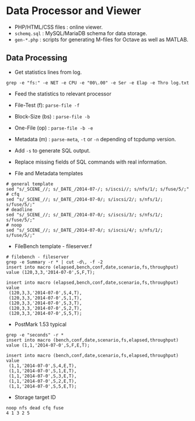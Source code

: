 Data Processor and Viewer
=====

 - PHP/HTML/CSS files : online viewer.
 - `schemq.sql` : MySQL/MariaDB schema for data storage.
 - `gen-*.php` : scripts for generating M-files for Octave as well as MATLAB.

Data Processing
----

 - Get statistics lines from log.
```
grep -e "fs:" -e NET -e CPU -e "00\.00" -e Ser -e Elap -e Thro log.txt
```

 - Feed the statistics to relevant processor

  - File-Test (f): `parse-file -f`
  - Block-Size (bs) : `parse-file -b`
  - One-File (op) : `parse-file -b -e`
  - Metadata (m) : `parse-meta`, `-t` or `-n` depending of tcpdump version.

  - Add `-s` to generate SQL output.

 - Replace missing fields of SQL commands with real information.

  - File and Metadata templates
```
# general template
sed "s/_SCENE_//; s/_DATE_/2014-07-/; s/iscsi//; s/nfs/1/; s/fuse/5/;"
# cfq
sed "s/_SCENE_//; s/_DATE_/2014-07-0/; s/iscsi/2/; s/nfs/1/; s/fuse/5/;"
# deadline
sed "s/_SCENE_//; s/_DATE_/2014-07-0/; s/iscsi/3/; s/nfs/1/; s/fuse/5/;"
# noop
sed "s/_SCENE_//; s/_DATE_/2014-07-0/; s/iscsi/4/; s/nfs/1/; s/fuse/5/;"
```

  - FileBench template - fileserver.f
```
# filebench - fileserver
grep -e Summary -r * | cut -d\, -f -2
insert into macro (elapsed,bench,conf,date,scenario,fs,throughput) value (120,3,3,'2014-07-0',S,F,T);

insert into macro (elapsed,bench,conf,date,scenario,fs,throughput) value
 (120,3,3,'2014-07-0',S,4,T),
 (120,3,3,'2014-07-0',S,1,T),
 (120,3,3,'2014-07-0',S,3,T),
 (120,3,3,'2014-07-0',S,2,T),
 (120,3,3,'2014-07-0',S,5,T);
```

  - PostMark 1.53 typical
```
grep -e "seconds" -r *
insert into macro (bench,conf,date,scenario,fs,elapsed,throughput) value (1,1,'2014-07-0',S,F,E,T);

insert into macro (bench,conf,date,scenario,fs,elapsed,throughput) value
 (1,1,'2014-07-0',S,4,E,T),
 (1,1,'2014-07-0',S,1,E,T),
 (1,1,'2014-07-0',S,3,E,T),
 (1,1,'2014-07-0',S,2,E,T),
 (1,1,'2014-07-0',S,5,E,T);
```

  - Storage target ID
```
noop nfs dead cfq fuse
4 1 3 2 5
```

